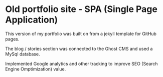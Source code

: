 # Old portfolio site - SPA (Single Page Application)

This version of my portfolio was built on from a jekyll template for GitHub pages.

The blog / stories section was connected to the Ghost CMS and used a MySql database.

Implemented Google analytics and other tracking to improve SEO (Search Engine Omptimization) value.
